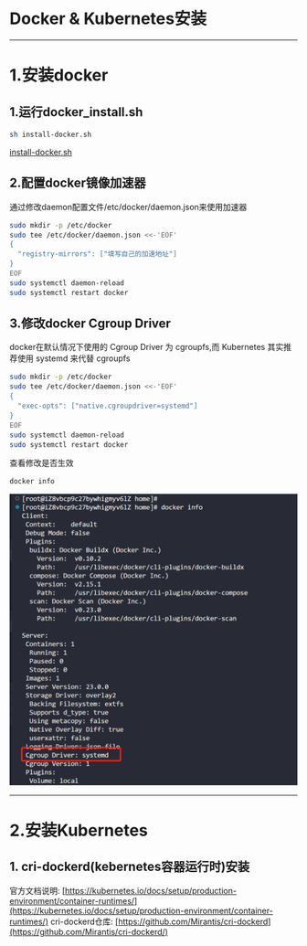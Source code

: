 # Docker & Kubernetes安装

---

# 1.安装docker

## 1.运行docker_install.sh

```bash
sh install-docker.sh
```

[install-docker.sh](install_file/docker/install-docker.sh)

## 2.配置docker镜像加速器

通过修改daemon配置文件/etc/docker/daemon.json来使用加速器

```bash
sudo mkdir -p /etc/docker
sudo tee /etc/docker/daemon.json <<-'EOF'
{
  "registry-mirrors": ["填写自己的加速地址"]
}
EOF
sudo systemctl daemon-reload
sudo systemctl restart docker
```

## 3.修改docker Cgroup Driver

docker在默认情况下使用的 Cgroup Driver 为 cgroupfs,而 Kubernetes 其实推荐使用 systemd 来代替 cgroupfs

```bash
sudo mkdir -p /etc/docker
sudo tee /etc/docker/daemon.json <<-'EOF'
{
  "exec-opts": ["native.cgroupdriver=systemd"]
}
EOF
sudo systemctl daemon-reload
sudo systemctl restart docker
```

查看修改是否生效

```bash
docker info
```

![1676120753638](image/install/1676120753638.png)

---

# 2.安装Kubernetes

## 1. cri-dockerd(kebernetes容器运行时)安装

官方文档说明: [https://kubernetes.io/docs/setup/production-environment/container-runtimes/](https://kubernetes.io/docs/setup/production-environment/container-runtimes/)
cri-dockerd仓库: [https://github.com/Mirantis/cri-dockerd](https://github.com/Mirantis/cri-dockerd/)


